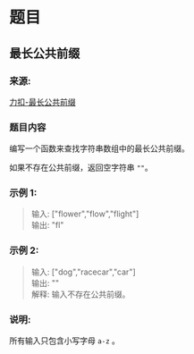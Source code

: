 # 题目

## 最长公共前缀

### 来源:

[力扣-最长公共前缀](https://leetcode-cn.com/problems/longest-common-prefix)

### 题目内容

编写一个函数来查找字符串数组中的最长公共前缀。

如果不存在公共前缀，返回空字符串 `""`。

### 示例 1:

> 输入: ["flower","flow","flight"]<br>
> 输出: "fl"

### 示例 2:

> 输入: ["dog","racecar","car"]<br>
> 输出: ""<br>
> 解释: 输入不存在公共前缀。

### 说明:

所有输入只包含小写字母 `a-z` 。
